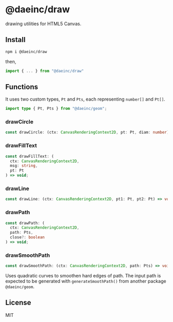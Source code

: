 # @daeinc/draw

drawing utilities for HTML5 Canvas.

## Install

```sh
npm i @daeinc/draw
```

then,

```ts
import { ... } from "@daeinc/draw"
```

## Functions

It uses two custom types, `Pt` and `Pts`, each representing `number[]` and `Pt[]`.

```ts
import type { Pt, Pts } from "@daeinc/geom";
```

### drawCircle

```ts
const drawCircle: (ctx: CanvasRenderingContext2D, pt: Pt, diam: number) => void;
```

### drawFillText

```ts
const drawFillText: (
  ctx: CanvasRenderingContext2D,
  msg: string,
  pt: Pt
) => void;
```

### drawLine

```ts
const drawLine: (ctx: CanvasRenderingContext2D, pt1: Pt, pt2: Pt) => void;
```

### drawPath

```ts
const drawPath: (
  ctx: CanvasRenderingContext2D,
  path: Pts,
  close?: boolean
) => void;
```

### drawSmoothPath

```ts
const drawSmoothPath: (ctx: CanvasRenderingContext2D, path: Pts) => void;
```

Uses quadratic curves to smoothen hard edges of path. The input path is expected to be generated with `generateSmoothPath()` from another package `@daeinc/geom`.

## License

MIT
